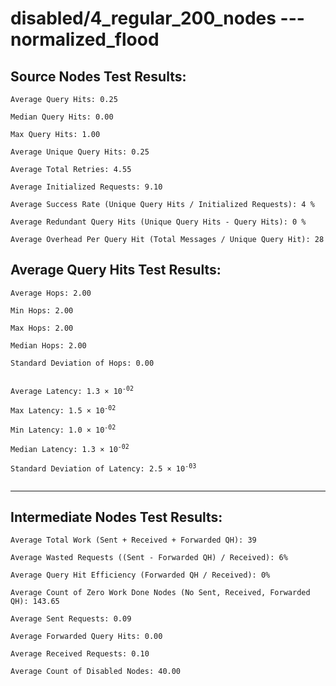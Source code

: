 # disabled/4_regular_200_nodes --- normalized_flood
## Source Nodes Test Results:
	Average Query Hits: 0.25

	Median Query Hits: 0.00

	Max Query Hits: 1.00

	Average Unique Query Hits: 0.25

	Average Total Retries: 4.55

	Average Initialized Requests: 9.10

	Average Success Rate (Unique Query Hits / Initialized Requests): 4 %

	Average Redundant Query Hits (Unique Query Hits - Query Hits): 0 %

	Average Overhead Per Query Hit (Total Messages / Unique Query Hit): 28



## Average Query Hits Test Results:
<pre><code>Average Hops: 2.00

Min Hops: 2.00

Max Hops: 2.00

Median Hops: 2.00

Standard Deviation of Hops: 0.00


Average Latency: 1.3 × 10<sup>-02</sup>

Max Latency: 1.5 × 10<sup>-02</sup>

Min Latency: 1.0 × 10<sup>-02</sup>

Median Latency: 1.3 × 10<sup>-02</sup>

Standard Deviation of Latency: 2.5 × 10<sup>-03</sup>

</code></pre>

---------------------------------------------
## Intermediate Nodes Test Results:

	Average Total Work (Sent + Received + Forwarded QH): 39

	Average Wasted Requests ((Sent - Forwarded QH) / Received): 6%

	Average Query Hit Efficiency (Forwarded QH / Received): 0%

	Average Count of Zero Work Done Nodes (No Sent, Received, Forwarded QH): 143.65

	Average Sent Requests: 0.09

	Average Forwarded Query Hits: 0.00

	Average Received Requests: 0.10

	Average Count of Disabled Nodes: 40.00


